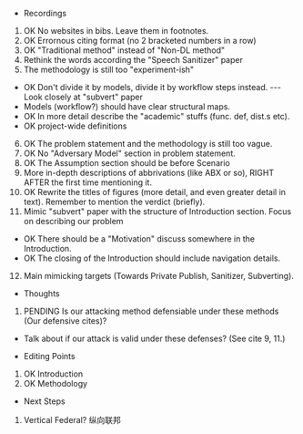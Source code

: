 * Recordings
1. OK No websites in bibs. Leave them in footnotes.
2. OK Errornous citing format (no 2 bracketed numbers in a row)
3. OK "Traditional method" instead of "Non-DL method"
4. Rethink the words according the "Speech Sanitizer" paper
5. The methodology is still too "experiment-ish"
  - OK Don't divide it by models, divide it by workflow steps instead. --- Look closely at "subvert" paper
  - Models (workflow?) should have clear structural maps.
  - OK In more detail describe the "academic" stuffs (func. def, dist.s etc).
  - OK project-wide definitions
6. OK The problem statement and the methodology is still too vague.
7. OK No "Adversary Model" section in problem statement.
8. OK The Assumption section should be before Scenario
9. More in-depth descriptions of abbrivations (like ABX or so), RIGHT AFTER the first time mentioning it.
10. OK Rewrite the titles of figures (more detail, and even greater detail in text). Remember to mention the verdict (briefly).
11. Mimic "subvert" paper with the structure of Introduction section. Focus on describing our problem
  - OK There should be a "Motivation" discuss somewhere in the Introduction.
  - OK The closing of the Introduction should include navigation details.
12. Main mimicking targets (Towards Private Publish, Sanitizer, Subverting).

* Thoughts
1. PENDING Is our attacking method defensiable under these methods (Our defensive cites)?
  - Talk about if our attack is valid under these defenses? (See cite 9, 11.)

* Editing Points
1. OK Introduction
2. OK Methodology

* Next Steps
1. Vertical Federal? 纵向联邦